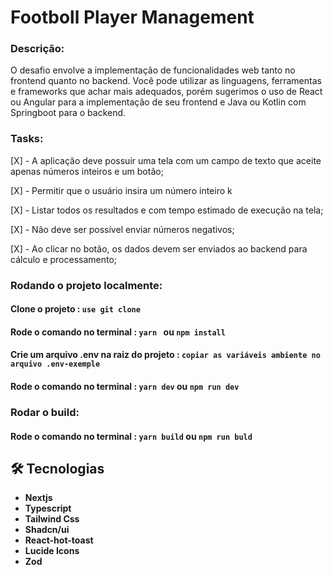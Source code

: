 <h1>Footboll Player Management</h1>

### Descrição:
O desafio envolve a implementação de funcionalidades web tanto no frontend quanto
no backend. Você pode utilizar as linguagens, ferramentas e frameworks que achar mais
adequados, porém sugerimos o uso de React ou Angular para a implementação de seu
frontend e Java ou Kotlin com Springboot para o backend.

### Tasks:
[X] - A aplicação deve possuir uma tela com um campo de texto que aceite apenas
números inteiros e um botão;

[X] - Permitir que o usuário insira um número
inteiro k

[X] - Listar todos os resultados e com tempo estimado de execução na tela;

[X] - Não deve ser possível enviar números negativos;

[X] - Ao clicar no botão, os dados devem ser enviados ao backend para cálculo e
processamento;

### Rodando o projeto localmente:

#### Clone o projeto :  `use git clone `
#### Rode o comando no terminal :  `yarn ` ou `npm install `
#### Crie um arquivo .env na raiz do projeto :  `copiar as variáveis ambiente no arquivo .env-exemple`
#### Rode o comando no terminal :  `yarn dev` ou `npm run dev `

### Rodar o build: 
#### Rode o comando no terminal : `yarn build`  ou  `npm run buld`

 
## 🛠 Tecnologias
- <strong>Nextjs</strong>
- <strong>Typescript</strong>
- <strong>Tailwind Css</strong>
- <strong>Shadcn/ui</strong>
- <strong>React-hot-toast</strong>
- <strong>Lucide Icons</strong>
- <strong>Zod</strong>


